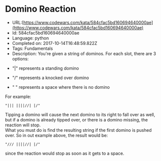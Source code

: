 # Domino Reaction

 - URL:[https://www.codewars.com/kata/584cfac5bd160694640000ae](https://www.codewars.com/kata/584cfac5bd160694640000ae)
 - Id: 584cfac5bd160694640000ae
 - Language: python
 - Completed on: 2017-10-14T16:48:59.822Z
 - Tags: Fundamentals
 - Description:
You're given a string of dominos. For each slot, there are 3 options:

  * "|" represents a standing domino

  * "/" represents a knocked over domino

  * " " represents a space where there is no domino

For example: 

```
"||| ||||//| |/"
```
Tipping a domino will cause the next domino to its right to fall over as well, but if a domino is already tipped over, or there is a domino missing, the reaction will stop.  
What you must do is find the resulting string if the first domino is pushed over. So in out example above, the result would be:

```
"/// ||||//| |/"
```

since the reaction would stop as soon as it gets to a space.
